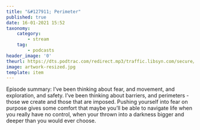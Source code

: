 ```yaml
---
title: "&#127911; Perimeter"
published: true
date: 16-01-2021 15:52
taxonomy:
    category:
        - stream
    tag:
        - podcasts
header_image: '0'
theurl: https://dts.podtrac.com/redirect.mp3/traffic.libsyn.com/secure/nocturne/Noct_Perimeter_MINUS18.mp3
image: artwork-resized.jpg
template: item
--- 
```

Episode summary: I’ve been thinking about fear, and movement, and exploration, and safety. I’ve been thinking about barriers, and perimeters - those we create and those that are imposed. Pushing yourself into fear on purpose gives some comfort that maybe you’ll be able to navigate life when you really have no control, when your thrown into a darkness bigger and deeper than you would ever choose.

